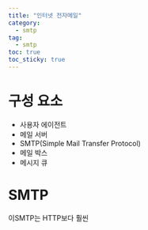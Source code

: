 ```yaml
---
title: "인터넷 전자메일"
category:
  - smtp
tag:
  - smtp
toc: true
toc_sticky: true
---
```


# 구성 요소

- 사용자 에이전트
- 메일 서버
- SMTP(Simple Mail Transfer Protocol)
- 메일 박스
- 메시지 큐

# SMTP

이SMTP는 HTTP보다 훨씬  

